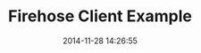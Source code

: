 ---
layout: post
title:  "Firehose Client Example"
date:   2014-11-28 14:26:55
tags: [Analytics, Example]
full_name: Adobe-Marketing-Cloud/firehose-client-example
---